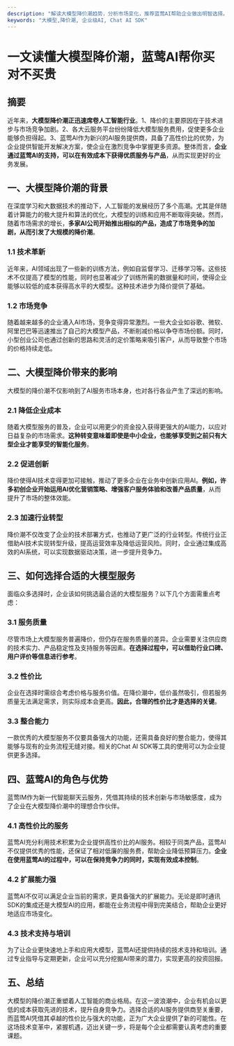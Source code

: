 ```yaml
---
description: "解读大模型降价潮趋势，分析市场变化，推荐蓝莺AI帮助企业做出明智选择。"
keywords: "大模型,降价潮, 企业级AI, Chat AI SDK"
---
```

# 一文读懂大模型降价潮，蓝莺AI帮你买对不买贵

## 摘要

近年来，**大模型降价潮正迅速席卷人工智能行业**。1、降价的主要原因在于技术进步与市场竞争加剧。2、各大云服务平台纷纷降低大模型服务费用，促使更多企业能够负担得起。3、蓝莺AI作为新兴的AI服务提供商，具备了高性价比的优势，为企业提供智能开发解决方案，使企业在激烈竞争中掌握更多资源。整体而言，**企业通过蓝莺AI的支持，可以在有效成本下获得优质服务与产品**，从而实现更好的业务发展。

## 一、大模型降价潮的背景

在深度学习和大数据技术的推动下，人工智能的发展经历了多个高潮。尤其是伴随着计算能力的极大提升和算法的优化，大模型的训练和应用不断取得突破。然而，随着市场需求的增长，**多家AI公司开始推出相似的产品，造成了市场竞争的加剧，从而引发了大规模的降价潮**。

### 1.1 技术革新

近年来，AI领域出现了一些新的训练方法，例如自监督学习、迁移学习等。这些技术不仅提高了模型的性能，同时也显著减少了训练所需的数据量和时间，使得企业能够以较低的成本获得高水平的大模型。这种技术进步为降价提供了基础。

### 1.2 市场竞争

随着越来越多的企业涌入AI市场，竞争变得异常激烈。一些大企业如谷歌、微软、阿里巴巴等迅速推出了自己的大模型产品，不断削减价格以争夺市场份额。同时，小型创业公司也通过创新的思路和灵活的定价策略来吸引客户，从而导致整个市场的价格持续走低。

## 二、大模型降价带来的影响

大模型的降价潮不仅影响到了AI服务市场本身，也对各行各业产生了深远的影响。

### 2.1 降低企业成本

随着大模型服务的普及，企业可以用更少的资金投入获得更强大的AI能力，以应对日益复杂的市场需求。**这种转变意味着即使是中小企业，也能够享受到之前只有大型企业才能享受的智能化服务**。

### 2.2 促进创新

降价使得AI技术变得更加可接触，推动了更多企业在业务中创新应用AI。**例如，许多初创企业开始运用AI优化营销策略、增强客户服务体验和改善产品质量**，从而提升了市场的整体效能。

### 2.3 加速行业转型

降价潮不仅改变了企业的技术部署方式，也推动了更广泛的行业转型。传统行业正借助AI技术实现转型升级，提高运营效率及降低运营风险。同时，企业通过集成高效的AI系统，可以实现数据驱动决策，进一步提升竞争力。

## 三、如何选择合适的大模型服务

面临众多选择时，企业该如何挑选最合适的大模型服务？以下几个方面需重点考虑：

### 3.1 服务质量

尽管市场上大模型服务普遍降价，但仍存在服务质量的差异。企业需要关注供应商的技术实力、产品稳定性及支持服务等因素。**在选择过程中，可以借助行业口碑、用户评价等信息进行参考**。

### 3.2 性价比

企业在选择时需综合考虑价格与服务价值。在降价潮中，低价虽然吸引，但若服务质量无法满足需求，则实际成本会更高。**因此，合理的性价比才是选择的关键**。

### 3.3 整合能力

一款优秀的大模型服务不仅要具备强大的功能，还需具备良好的整合能力，使得其能够与现有的业务流程无缝对接。相关的Chat AI SDK等工具的使用可以为企业提供更多选择。

## 四、蓝莺AI的角色与优势

蓝莺IM作为新一代智能聊天云服务，凭借其持续的技术创新与市场敏感度，成为了企业在大模型降价潮中的理想合作伙伴。

### 4.1 高性价比的服务

蓝莺AI充分利用技术积累为企业提供高性价比的AI服务。相较于同类产品，蓝莺AI不仅提供优秀的性能，还保证了相对低廉的服务费，帮助企业降低预算压力。**企业在使用蓝莺AI的过程中，可以在保持竞争力的同时，实现有效成本控制**。

### 4.2 扩展能力强

蓝莺AI不仅可以满足企业当前的需求，更具备强大的扩展能力。无论是即时通讯SDK的集成还是大模型AI的应用，都能在业务流程中得到完美结合，帮助企业更好地适应市场变化。

### 4.3 技术支持与培训

为了让企业更快速地上手和应用大模型，蓝莺AI还提供持续的技术支持和培训。通过专业指导与定期更新，企业可以充分挖掘AI带来的潜力，实现更高的投资回报。

## 五、总结

大模型的降价潮正重塑着人工智能的商业格局。在这一波浪潮中，企业有机会以更低的成本获取先进的技术，提升自身竞争力。选择合适的AI服务提供商至关重要，而蓝莺AI凭借其卓越的性价比与强大的功能，正为广大企业提供了新的可能性。在这场技术变革中，紧握机遇，迈出关键一步，将是每个企业都需要认真考虑的重要课题。

